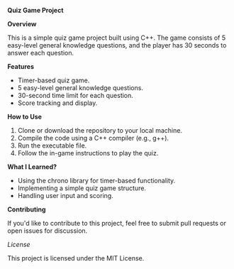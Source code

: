 **Quiz Game Project**

**Overview**

This is a simple quiz game project built using C++. The game consists of 5 easy-level general knowledge questions, and the player has 30 seconds to answer each question.

**Features**

- Timer-based quiz game.
- 5 easy-level general knowledge questions.
- 30-second time limit for each question.
- Score tracking and display.

**How to Use**

1. Clone or download the repository to your local machine.
2. Compile the code using a C++ compiler (e.g., g++).
3. Run the executable file.
4. Follow the in-game instructions to play the quiz.

**What I Learned?**

- Using the chrono library for timer-based functionality.
- Implementing a simple quiz game structure.
- Handling user input and scoring.

**Contributing**

If you'd like to contribute to this project, feel free to submit pull requests or open issues for discussion.

*License*

This project is licensed under the MIT License.
